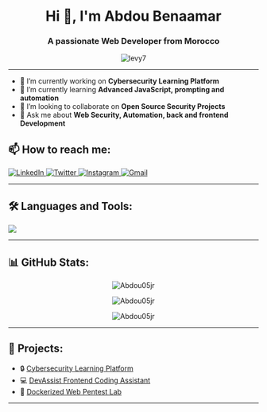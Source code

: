 <h1 align="center">Hi 👋, I'm Abdou Benaamar</h1>
<h3 align="center">A passionate Web Developer from Morocco</h3>

<p align="center">
  <img src="https://komarev.com/ghpvc/?username=levy7&label=Profile%20views&color=0e75b6&style=flat" alt="levy7" />
</p>

---

- 🔭 I’m currently working on **Cybersecurity Learning Platform**
- 🌱 I’m currently learning **Advanced JavaScript, prompting and automation**
- 👯 I’m looking to collaborate on **Open Source Security Projects**
- 💬 Ask me about **Web Security, Automation, back and frontend Development**
## 📫 How to reach me:

<p align="left">
   <a href="https://www.linkedin.com/in/abderrahmane-benaamar-18b30a242/" target="_blank">
    <img src="https://img.shields.io/badge/LinkedIn-%230077B5.svg?style=for-the-badge&logo=linkedin&logoColor=white" alt="LinkedIn" />
  </a>

  <a href="https://twitter.com/levy_devil/" target="_blank">
    <img src="https://img.shields.io/badge/Twitter-%231DA1F2.svg?style=for-the-badge&logo=Twitter&logoColor=white" alt="Twitter" />
  </a>

  <a href="https://www.instagram.com/kairosseeker_7/" target="_blank">
    <img src="https://img.shields.io/badge/Instagram-%23E4405F.svg?style=for-the-badge&logo=Instagram&logoColor=white" alt="Instagram" />
  </a>

  <a href="mailto:abdouwacc3@gmail.com" target="_blank">
    <img src="https://img.shields.io/badge/Gmail-D14836?style=for-the-badge&logo=gmail&logoColor=white" alt="Gmail" />
  </a>
</p>

---

## 🛠️ Languages and Tools:

<p align="left">
  <img src="https://skillicons.dev/icons?i=html,css,js,react,nodejs,python,docker,linux,kali,c,django" />
</p>

---

## 📊 GitHub Stats:

<p align="center">
  <img src="https://github-readme-stats.vercel.app/api?username=Abdou05jr&show_icons=true&theme=radical" alt="Abdou05jr" />
</p>

<p align="center">
  <img src="https://github-readme-streak-stats.herokuapp.com/?user=Abdou05jr&theme=radical" alt="Abdou05jr" />
</p>

<p align="center">
  <img src="https://github-readme-stats.vercel.app/api/top-langs/?username=Abdou05jr&layout=compact&theme=radical" alt="Abdou05jr" />
</p>

---

## 🚀 Projects:

- 🔒 [Cybersecurity Learning Platform](https://github.com/Abdou05jr/cyber)
- 💻 [DevAssist Frontend Coding Assistant](https://github.com/Abdou05jr/devassist)
- 🐳 [Dockerized Web Pentest Lab](https://github.com/Abdou05jr/docker-pentest-lab)

---
